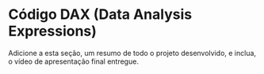 # Código DAX (Data Analysis Expressions)

Adicione a esta seção, um resumo de todo o projeto desenvolvido, e inclua, o vídeo de apresentação final entregue.
